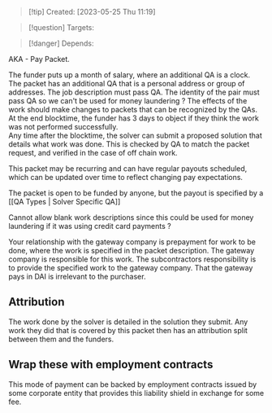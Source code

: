 
>[!tip] Created: [2023-05-25 Thu 11:19]

>[!question] Targets: 

>[!danger] Depends: 

AKA - Pay Packet.

The funder puts up a month of salary, where an additional QA is a clock.  The packet has an additional QA that is a personal address or group of addresses.
The job description must pass QA.  The identity of the pair must pass QA so we can't be used for money laundering ?
The effects of the work should make changes to packets that can be recognized by the QAs.
At the end blocktime, the funder has 3 days to object if they think the work was not performed successfully.  
Any time after the blocktime, the solver can submit a proposed solution that details what work was done.  This is checked by QA to match the packet request, and verified in the case of off chain work.

This packet may be recurring and can have regular payouts scheduled, which can be updated over time to reflect changing pay expectations.

The packet is open to be funded by anyone, but the payout is specified by a [[QA Types | Solver Specific QA]] 


Cannot allow blank work descriptions since this could be used for money laundering if it was using credit card payments ?

Your relationship with the gateway company is prepayment for work to be done, where the work is specified in the packet description.  The gateway company is responsible for this work.  The subcontractors responsibility is to provide the specified work to the gateway company.  That the gateway pays in DAI is irrelevant to the purchaser.

## Attribution
The work done by the solver is detailed in the solution they submit.  Any work they did that is covered by this packet then has an attribution split between them and the funders.

## Wrap these with employment contracts
This mode of payment can be backed by employment contracts issued by some corporate entity that provides this liability shield in exchange for some fee.